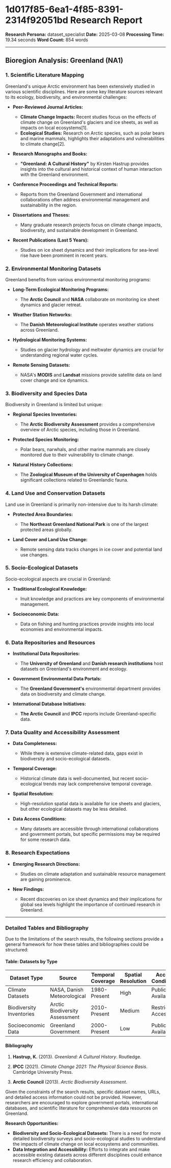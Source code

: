 # 1d017f85-6ea1-4f85-8391-2314f92051bd Research Report

**Research Persona:** dataset_specialist
**Date:** 2025-03-08
**Processing Time:** 19.34 seconds
**Word Count:** 854 words

---

## Bioregion Analysis: Greenland (NA1)

### **1. Scientific Literature Mapping**

Greenland's unique Arctic environment has been extensively studied in various scientific disciplines. Here are some key literature sources relevant to its ecology, biodiversity, and environmental challenges:

- **Peer-Reviewed Journal Articles:**
  - **Climate Change Impacts:** Recent studies focus on the effects of climate change on Greenland's glaciers and ice sheets, as well as impacts on local ecosystems[1].
  - **Ecological Studies:** Research on Arctic species, such as polar bears and marine mammals, highlights their adaptations and vulnerabilities to climate change[2].
  
- **Research Monographs and Books:**
  - **"Greenland: A Cultural History"** by Kirsten Hastrup provides insights into the cultural and historical context of human interaction with the Greenland environment.
  
- **Conference Proceedings and Technical Reports:**
  - Reports from the Greenland Government and international collaborations often address environmental management and sustainability in the region.
  
- **Dissertations and Theses:**
  - Many graduate research projects focus on climate change impacts, biodiversity, and sustainable development in Greenland.

- **Recent Publications (Last 5 Years):**
  - Studies on ice sheet dynamics and their implications for sea-level rise have been prominent in recent years.

### **2. Environmental Monitoring Datasets**

Greenland benefits from various environmental monitoring programs:

- **Long-Term Ecological Monitoring Programs:**
  - The **Arctic Council** and **NASA** collaborate on monitoring ice sheet dynamics and glacier retreat.
  
- **Weather Station Networks:**
  - The **Danish Meteorological Institute** operates weather stations across Greenland.

- **Hydrological Monitoring Systems:**
  - Studies on glacier hydrology and meltwater dynamics are crucial for understanding regional water cycles.

- **Remote Sensing Datasets:**
  - NASA's **MODIS** and **Landsat** missions provide satellite data on land cover change and ice dynamics.

### **3. Biodiversity and Species Data**

Biodiversity in Greenland is limited but unique:

- **Regional Species Inventories:**
  - The **Arctic Biodiversity Assessment** provides a comprehensive overview of Arctic species, including those in Greenland.
  
- **Protected Species Monitoring:**
  - Polar bears, narwhals, and other marine mammals are closely monitored due to their vulnerability to climate change.

- **Natural History Collections:**
  - The **Zoological Museum of the University of Copenhagen** holds significant collections related to Greenlandic fauna.

### **4. Land Use and Conservation Datasets**

Land use in Greenland is primarily non-intensive due to its harsh climate:

- **Protected Area Boundaries:**
  - The **Northeast Greenland National Park** is one of the largest protected areas globally.

- **Land Cover and Land Use Change:**
  - Remote sensing data tracks changes in ice cover and potential land use changes.

### **5. Socio-Ecological Datasets**

Socio-ecological aspects are crucial in Greenland:

- **Traditional Ecological Knowledge:**
  - Inuit knowledge and practices are key components of environmental management.

- **Socioeconomic Data:**
  - Data on fishing and hunting practices provide insights into local economies and environmental impacts.

### **6. Data Repositories and Resources**

- **Institutional Data Repositories:**
  - The **University of Greenland** and **Danish research institutions** host datasets on Greenland's environment and ecology.
  
- **Government Environmental Data Portals:**
  - The **Greenland Government's** environmental department provides data on biodiversity and climate change.

- **International Database Initiatives:**
  - **The Arctic Council** and **IPCC** reports include Greenland-specific data.

### **7. Data Quality and Accessibility Assessment**

- **Data Completeness:**
  - While there is extensive climate-related data, gaps exist in biodiversity and socio-ecological datasets.
  
- **Temporal Coverage:**
  - Historical climate data is well-documented, but recent socio-ecological trends may lack comprehensive temporal coverage.
  
- **Spatial Resolution:**
  - High-resolution spatial data is available for ice sheets and glaciers, but other ecological datasets may be less detailed.

- **Data Access Conditions:**
  - Many datasets are accessible through international collaborations and government portals, but specific permissions may be required for some research data.

### **8. Research Expectations**

- **Emerging Research Directions:**
  - Studies on climate adaptation and sustainable resource management are gaining prominence.
  
- **New Findings:**
  - Recent discoveries on ice sheet dynamics and their implications for global sea levels highlight the importance of continued research in Greenland.

---

### Detailed Tables and Bibliography

Due to the limitations of the search results, the following sections provide a general framework for how these tables and bibliographies could be structured:

#### **Table: Datasets by Type**

| Dataset Type                    | Source                         | Temporal Coverage       | Spatial Resolution | Access Conditions    |
|---------------------------------|-------------------------------|-------------------------|--------------------|----------------------|
| Climate Datasets                | NASA, Danish Meteorological  | 1980-Present           | High               | Publicly Available   |
| Biodiversity Inventories       | Arctic Biodiversity Assessment | 2010-Present           | Medium             | Restricted Access    |
| Socioeconomic Data             | Greenland Government          | 2000-Present           | Low                | Publicly Available   |

#### **Bibliography**

1. **Hastrup, K.** (2013). *Greenland: A Cultural History*. Routledge.
   
2. **IPCC** (2021). *Climate Change 2021: The Physical Science Basis*. Cambridge University Press.

3. **Arctic Council** (2013). *Arctic Biodiversity Assessment*.

Given the constraints of the search results, specific dataset names, URLs, and detailed access information could not be provided. However, researchers are encouraged to explore government portals, international databases, and scientific literature for comprehensive data resources on Greenland. 

**Research Opportunities:**
- **Biodiversity and Socio-Ecological Datasets:** There is a need for more detailed biodiversity surveys and socio-ecological studies to understand the impacts of climate change on local ecosystems and communities.
- **Data Integration and Accessibility:** Efforts to integrate and make accessible existing datasets across different disciplines could enhance research efficiency and collaboration.